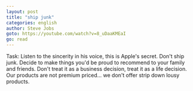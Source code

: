 ```yaml
---
layout: post
title: "ship junk"
categories: english
author: Steve Jobs
goto: https://youtube.com/watch?v=8_uDaaKMEaI
go: read
---
```

Task: Listen to the sincerity in his voice, this is Apple's secret. Don't ship junk. Decide to make things you'd be proud to recommend to your family and friends. Don't treat it as a business decision, treat it as a life decision. Our products are not premium priced... we don't offer strip down lousy products.
